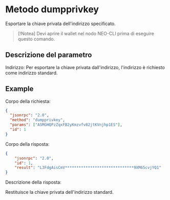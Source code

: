 # Metodo dumpprivkey 

Esportare la chiave privata dell'indirizzo specificato.

> [!Notea]
> Devi aprire il wallet nel nodo NEO-CLI prima di eseguire questo comando.

## Descrizione del parametro

Indirizzo: Per esportare la chiave privata dall'indirizzo, l'indirizzo è richiesto come indirizzo standard.

## Example

Corpo della richiesta:

```json
{
  "jsonrpc": "2.0",
  "method": "dumpprivkey",
  "params": ["ASMGHQPzZqxFB2yKmzvfv82jtKVnjhp1ES"],
  "id": 1
}
```

Corpo della risposta:

```json
{
    "jsonrpc": "2.0",
    "id": 1,
    "result": "L3FdgAisCmV******************************9XM65cvjYQ1"
}
```

Descrizione della risposta:

Restituisce la  chiave privata dell'indirizzo standard.
